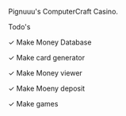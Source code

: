Pignuuu's ComputerCraft Casino.

Todo's

✓ Make Money Database

✓ Make card generator

✓ Make Money viewer

✓ Make Moeny deposit

✓ Make games

